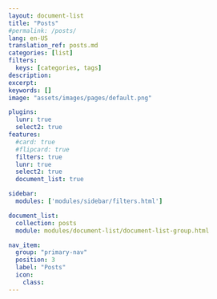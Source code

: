```yaml
---
layout: document-list
title: "Posts"
#permalink: /posts/
lang: en-US
translation_ref: posts.md
categories: [list]
filters:
  keys: [categories, tags]
description:
excerpt:
keywords: []
image: "assets/images/pages/default.png"

plugins:
  lunr: true
  select2: true
features:
  #card: true
  #flipcard: true
  filters: true
  lunr: true
  select2: true
  document_list: true

sidebar:
  modules: ['modules/sidebar/filters.html']

document_list:
  collection: posts
  module: modules/document-list/document-list-group.html

nav_item:
  group: "primary-nav"
  position: 3
  label: "Posts"
  icon:
    class:
---
```

